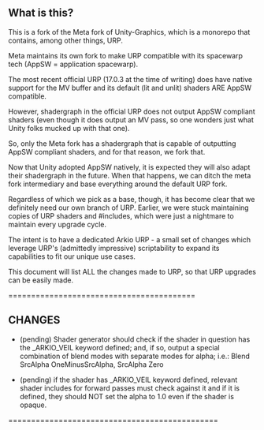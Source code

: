 ## What is this?

This is a fork of the Meta fork of Unity-Graphics, which is a monorepo that contains, among other things, URP.

Meta maintains its own fork to make URP compatible with its spacewarp tech (AppSW = application spacewarp).

The most recent official URP (17.0.3 at the time of writing) does have native support for the MV buffer and its default (lit and unlit) shaders ARE AppSW compatible.

However, shadergraph in the official URP does not output AppSW compliant shaders (even though it does output an MV pass, so one wonders just what Unity folks mucked up with that one).

So, only the Meta fork has a shadergraph that is capable of outputting AppSW compliant shaders, and for that reason, we fork that.

Now that Unity adopted AppSW natively, it is expected they will also adapt their shadergraph in the future. When that happens, we can ditch the meta fork intermediary and base everything around the default URP fork.

Regardless of which we pick as a base, though, it has become clear that we definitely need our own branch of URP. Earlier, we were stuck maintaining copies of URP shaders and #includes, which were just a nightmare to maintain every upgrade cycle.

The intent is to have a dedicated Arkio URP - a small set of changes which leverage URP's (admittedly impressive) scriptability to expand its capabilities to fit our unique use cases.

This document will list ALL the changes made to URP, so that URP upgrades can be easily made.

=========================================

## CHANGES

- (pending) Shader generator should check if the shader in question has the _ARKIO_VEIL keyword defined; and, if so, output a special combination of blend modes with separate modes for alpha; i.e.:
Blend SrcAlpha OneMinusSrcAlpha, SrcAlpha Zero

- (pending) if the shader has _ARKIO_VEIL keyword defined, relevant shader includes for forward passes must check against it and if it is defined, they should NOT set the alpha to 1.0 even if the shader is opaque.

==============================================